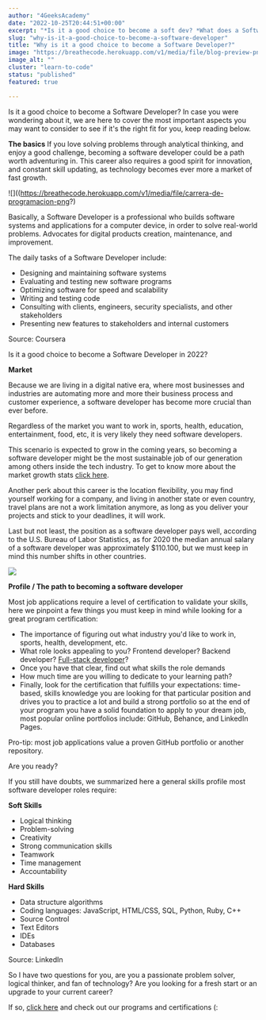 ```yaml
---
author: "4GeeksAcademy"
date: "2022-10-25T20:44:51+00:00"
excerpt: "*Is it a good choice to become a soft dev? *What does a Software Dev do? do? *earnings *2022 market demand."
slug: "why-is-it-a-good-choice-to-become-a-software-developer"
title: "Why is it a good choice to become a Software Developer?"
image: "https://breathecode.herokuapp.com/v1/media/file/blog-preview-png?"
image_alt: ""
cluster: "learn-to-code"
status: "published"
featured: true

---
```

Is it a good choice to become a Software Developer? In case you were wondering about it, we are here to cover the most important aspects you may want to consider to see if it's the right fit for you, keep reading below.

**The basics** 
If you love solving problems through analytical thinking, and enjoy a good challenge, becoming a software developer could be a path worth adventuring in. This career also requires a good spirit for innovation, and constant skill updating, as technology becomes ever more a market of fast growth. 

![]((https://breathecode.herokuapp.com/v1/media/file/carrera-de-programacion-png?)

Basically, a Software Developer is a professional who builds software systems and applications for a computer device, in order to solve real-world problems. Advocates for digital products creation, maintenance, and improvement. 

The daily tasks of a Software Developer include: 

- Designing and maintaining software systems
- Evaluating and testing new software programs
- Optimizing software for speed and scalability
- Writing and testing code
- Consulting with clients, engineers, security specialists, and other stakeholders
- Presenting new features to stakeholders and internal customers

Source: Coursera


Is it a good choice to become a Software Developer in 2022?

**Market**

Because we are living in a digital native era, where most businesses and industries are automating more and more their business process and customer experience, a software developer has become more crucial than ever before.  

Regardless of the market you want to work in, sports, health, education, entertainment, food, etc, it is very likely they need software developers. 

This scenario is expected to grow in the coming years, so becoming a software developer might be the most sustainable job of our generation among others inside the tech industry. To get to know more about the market growth stats [click here](https://4geeksacademy.com/us/full-stack-developer/internships-bootcamps-2021).

Another perk about this career is the location flexibility, you may find yourself working for a company, and living in another state or even country, travel plans are not a work limitation anymore, as long as you deliver your projects and stick to your deadlines, it will work.

Last but not least, the position as a software developer pays well, according to the U.S. Bureau of Labor Statistics, as for 2020 the median annual salary of a software developer was approximately $110.100, but we must keep in mind this number shifts in other countries. 

![](https://breathecode.herokuapp.com/v1/media/file/screen-shot-2022-02-17-at-12-55-55-pm-png?)

**Profile / The path to becoming a software developer**

Most job applications require a level of certification to validate your skills, here we pinpoint a few things you must keep in mind while looking for a great program certification:

- The importance of figuring out what industry you'd like to work in, sports, health, development, etc.
- What role looks appealing to you? Frontend developer? Backend developer? [Full-stack developer](https://4geeksacademy.com/us/full-stack-developer/full-stack-developer)?  
- Once you have that clear, find out what skills the role demands
- How much time are you willing to dedicate to your learning path?
- Finally, look for the certification that fulfills your expectations: time-based, skills knowledge you are looking for that particular position and drives you to practice a lot and build a strong portfolio so at the end of your program you have a solid foundation to apply to your dream job, most popular online portfolios include: GitHub, Behance, and LinkedIn Pages.

Pro-tip: most job applications value a proven GitHub portfolio or another repository.

Are you ready?

If you still have doubts, we summarized here a general skills profile most software developer roles require:

**Soft Skills**

- Logical thinking
- Problem-solving 
- Creativity
- Strong communication skills
- Teamwork
- Time management
- Accountability

**Hard Skills**

- Data structure algorithms
- Coding languages: JavaScript, HTML/CSS, SQL, Python, Ruby, C++ 
- Source Control
- Text Editors
- IDEs
- Databases

Source: LinkedIn


So I have two questions for you, are you a passionate problem solver, logical thinker, and fan of technology? Are you looking for a fresh start or an upgrade to your current career?

If so, [click here](https://4geeksacademy.com) and check out our programs and certifications (: 
